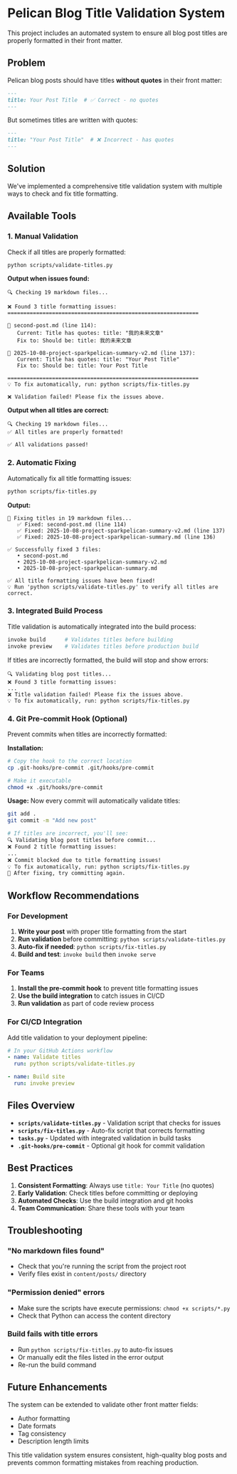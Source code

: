 # Pelican Blog Title Validation System

This project includes an automated system to ensure all blog post titles are properly formatted in their front matter.

## Problem
Pelican blog posts should have titles **without quotes** in their front matter:
```markdown
---
title: Your Post Title  # ✅ Correct - no quotes
---
```

But sometimes titles are written with quotes:
```markdown
---
title: "Your Post Title"  # ❌ Incorrect - has quotes
---
```

## Solution
We've implemented a comprehensive title validation system with multiple ways to check and fix title formatting.

## Available Tools

### 1. Manual Validation
Check if all titles are properly formatted:
```bash
python scripts/validate-titles.py
```

**Output when issues found:**
```
🔍 Checking 19 markdown files...

❌ Found 3 title formatting issues:
============================================================

📄 second-post.md (line 114):
   Current: Title has quotes: title: "我的未来文章"
   Fix to: Should be: title: 我的未来文章

📄 2025-10-08-project-sparkpelican-summary-v2.md (line 137):
   Current: Title has quotes: title: "Your Post Title"
   Fix to: Should be: title: Your Post Title

============================================================
💡 To fix automatically, run: python scripts/fix-titles.py

❌ Validation failed! Please fix the issues above.
```

**Output when all titles are correct:**
```
🔍 Checking 19 markdown files...
✅ All titles are properly formatted!

✅ All validations passed!
```

### 2. Automatic Fixing
Automatically fix all title formatting issues:
```bash
python scripts/fix-titles.py
```

**Output:**
```
🔧 Fixing titles in 19 markdown files...
   ✅ Fixed: second-post.md (line 114)
   ✅ Fixed: 2025-10-08-project-sparkpelican-summary-v2.md (line 137)
   ✅ Fixed: 2025-10-08-project-sparkpelican-summary.md (line 136)

✅ Successfully fixed 3 files:
   • second-post.md
   • 2025-10-08-project-sparkpelican-summary-v2.md
   • 2025-10-08-project-sparkpelican-summary.md

✅ All title formatting issues have been fixed!
💡 Run 'python scripts/validate-titles.py' to verify all titles are correct.
```

### 3. Integrated Build Process
Title validation is automatically integrated into the build process:

```bash
invoke build      # Validates titles before building
invoke preview    # Validates titles before production build
```

If titles are incorrectly formatted, the build will stop and show errors:
```
🔍 Validating blog post titles...
❌ Found 3 title formatting issues:
...
❌ Title validation failed! Please fix the issues above.
💡 To fix automatically, run: python scripts/fix-titles.py
```

### 4. Git Pre-commit Hook (Optional)
Prevent commits when titles are incorrectly formatted:

**Installation:**
```bash
# Copy the hook to the correct location
cp .git-hooks/pre-commit .git/hooks/pre-commit

# Make it executable
chmod +x .git/hooks/pre-commit
```

**Usage:**
Now every commit will automatically validate titles:
```bash
git add .
git commit -m "Add new post"

# If titles are incorrect, you'll see:
🔍 Validating blog post titles before commit...
❌ Found 2 title formatting issues:
...
❌ Commit blocked due to title formatting issues!
💡 To fix automatically, run: python scripts/fix-titles.py
🔄 After fixing, try committing again.
```

## Workflow Recommendations

### For Development
1. **Write your post** with proper title formatting from the start
2. **Run validation** before committing: `python scripts/validate-titles.py`
3. **Auto-fix if needed**: `python scripts/fix-titles.py`
4. **Build and test**: `invoke build` then `invoke serve`

### For Teams
1. **Install the pre-commit hook** to prevent title formatting issues
2. **Use the build integration** to catch issues in CI/CD
3. **Run validation** as part of code review process

### For CI/CD Integration
Add title validation to your deployment pipeline:

```yaml
# In your GitHub Actions workflow
- name: Validate titles
  run: python scripts/validate-titles.py

- name: Build site
  run: invoke preview
```

## Files Overview

- **`scripts/validate-titles.py`** - Validation script that checks for issues
- **`scripts/fix-titles.py`** - Auto-fix script that corrects formatting
- **`tasks.py`** - Updated with integrated validation in build tasks
- **`.git-hooks/pre-commit`** - Optional git hook for commit validation

## Best Practices

1. **Consistent Formatting**: Always use `title: Your Title` (no quotes)
2. **Early Validation**: Check titles before committing or deploying
3. **Automated Checks**: Use the build integration and git hooks
4. **Team Communication**: Share these tools with your team

## Troubleshooting

### "No markdown files found"
- Check that you're running the script from the project root
- Verify files exist in `content/posts/` directory

### "Permission denied" errors
- Make sure the scripts have execute permissions: `chmod +x scripts/*.py`
- Check that Python can access the content directory

### Build fails with title errors
- Run `python scripts/fix-titles.py` to auto-fix issues
- Or manually edit the files listed in the error output
- Re-run the build command

## Future Enhancements

The system can be extended to validate other front matter fields:
- Author formatting
- Date formats
- Tag consistency
- Description length limits

This title validation system ensures consistent, high-quality blog posts and prevents common formatting mistakes from reaching production.
